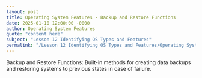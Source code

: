 ```yaml
---
layout: post
title: Operating System Features - Backup and Restore Functions
date: 2025-01-10 12:00:00 -0000
author: Operating System Features
quote: "content here"
subject: "Lesson 12 Identifying OS Types and Features"
permalink: "/Lesson 12 Identifying OS Types and Features/Operating System Features/Operating System Features - Backup and Restore Functions"
---
```


Backup and Restore Functions: Built-in methods for creating data backups and restoring systems to previous states in case of failure.
